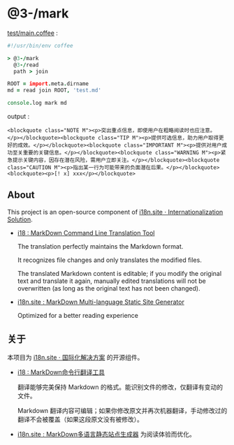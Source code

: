 # @3-/mark

[test/main.coffee](./test/main.coffee) :

```coffee
#!/usr/bin/env coffee

> @3-/mark
  @3-/read
  path > join

ROOT = import.meta.dirname
md = read join ROOT, 'test.md'

console.log mark md
```

output :

```
<blockquote class="NOTE M"><p>突出重点信息，即使用户在粗略阅读时也应注意。</p></blockquote><blockquote class="TIP M"><p>提供可选信息，助力用户取得更好的成效。</p></blockquote><blockquote class="IMPORTANT M"><p>提供对用户成功至关重要的关键信息。</p></blockquote><blockquote class="WARNING M"><p>紧急提示关键内容，因存在潜在风险，需用户立即关注。</p></blockquote><blockquote class="CAUTION M"><p>指出某一行为可能带来的负面潜在后果。</p></blockquote><blockquote><p>[! x] xxx</p></blockquote>
```

## About

This project is an open-source component of [i18n.site ⋅ Internationalization Solution](https://i18n.site).

* [i18 : MarkDown Command Line Translation Tool](https://i18n.site/i18)

  The translation perfectly maintains the Markdown format.

  It recognizes file changes and only translates the modified files.

  The translated Markdown content is editable; if you modify the original text and translate it again, manually edited translations will not be overwritten (as long as the original text has not been changed).

* [i18n.site : MarkDown Multi-language Static Site Generator](https://i18n.site/i18n.site)

  Optimized for a better reading experience

## 关于

本项目为 [i18n.site ⋅ 国际化解决方案](https://i18n.site) 的开源组件。

* [i18 :  MarkDown命令行翻译工具](https://i18n.site/i18)

  翻译能够完美保持 Markdown 的格式。能识别文件的修改，仅翻译有变动的文件。

  Markdown 翻译内容可编辑；如果你修改原文并再次机器翻译，手动修改过的翻译不会被覆盖（如果这段原文没有被修改）。

* [i18n.site : MarkDown多语言静态站点生成器](https://i18n.site/i18n.site) 为阅读体验而优化。